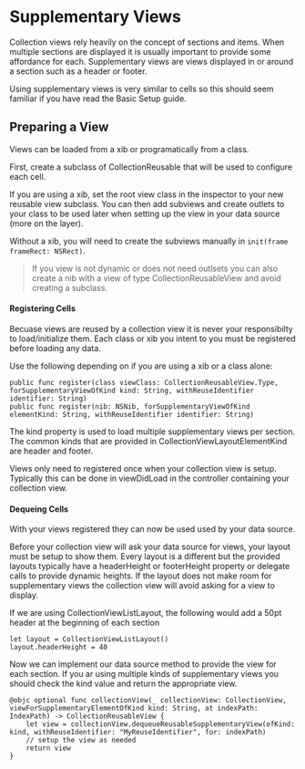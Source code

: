 # Supplementary Views

Collection views rely heavily on the concept of sections and items. When multiple sections are displayed it is usually important to provide some affordance for each. Supplementary views are views displayed in or around a section such as a header or footer.

Using supplementary views is very similar to cells so this should seem familiar if you have read the Basic Setup guide.


## Preparing a View

Views can be loaded from a xib or programatically from a class.

First, create a subclass of CollectionReusable that will be used to configure each cell.

If you are using a xib, set the root view class in the inspector to your new reusable view subclass. You can then add subviews and create outlets to your class to be used later when setting up the view in your data source (more on the layer).

Without a xib, you will need to create the subviews manually in `init(frame frameRect: NSRect)`.

> If you view is not dynamic or does not need outlsets you can also create a nib with a view of type CollectionReusableView and avoid creating a subclass.

#### Registering Cells

Becuase views are reused by a collection view it is never your responsibilty to load/initialize them. Each class or xib you intent to you must be registered before loading any data.

Use the following depending on if you are using a xib or a class alone:
```
public func register(class viewClass: CollectionReusableView.Type, forSupplementaryViewOfKind kind: String, withReuseIdentifier identifier: String)
public func register(nib: NSNib, forSupplementaryViewOfKind elementKind: String, withReuseIdentifier identifier: String)
```

The kind property is used to load multiple supplementary views per section. The common kinds that are provided in CollectionViewLayoutElementKind are header and footer.

Views only need to registered once when your collection view is setup. Typically this can be done in viewDidLoad in the controller containing your collection view.


#### Dequeing Cells

With your views registered they can now be used used by your data source.

Before your collection view will ask your data source for views, your layout must be setup to show them. Every layout is a different but the provided layouts typically have a headerHeight or footerHeight property or delegate calls to provide dynamic heights. If the layout does not make room for supplementary views the collection view will avoid asking for a view to display.

If we are using CollectionViewListLayout, the following would add a 50pt header at the beginning of each section
```
let layout = CollectionViewListLayout()
layout.headerHeight = 40
```

Now we can implement our data source method to provide the view for each section. If you ar using multiple kinds of supplementary views you should check the kind value and return the appropriate view.

```
@objc optional func collectionView(_ collectionView: CollectionView, viewForSupplementaryElementOfKind kind: String, at indexPath: IndexPath) -> CollectionReusableView {
    let view = collectionView.dequeueReusableSupplementaryView(ofKind: kind, withReuseIdentifier: "MyReuseIdentifier", for: indexPath)
    // setup the view as needed
    return view
}
```
